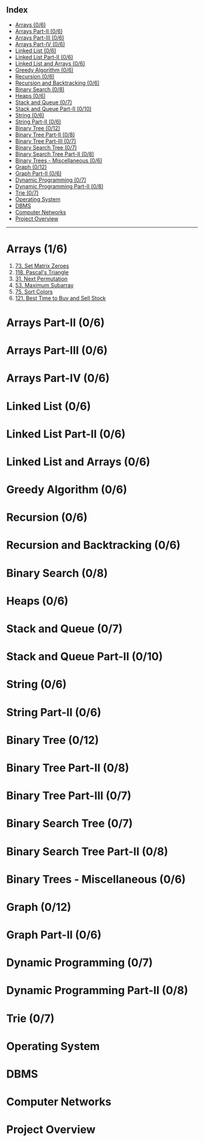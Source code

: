 ## Index

- [Arrays (0/6)](#arrays-06)
- [Arrays Part-II (0/6)](#arrays-part-ii-06)
- [Arrays Part-III (0/6)](#arrays-part-iii-06)
- [Arrays Part-IV (0/6)](#arrays-part-iv-06)
- [Linked List (0/6)](#linked-list-06)
- [Linked List Part-II (0/6)](#linked-list-part-ii-06)
- [Linked List and Arrays (0/6)](#linked-list-and-arrays-06)
- [Greedy Algorithm (0/6)](#greedy-algorithm-06)
- [Recursion (0/6)](#recursion-06)
- [Recursion and Backtracking (0/6)](#recursion-and-backtracking-06)
- [Binary Search (0/8)](#binary-search-08)
- [Heaps (0/6)](#heaps-06)
- [Stack and Queue (0/7)](#stack-and-queue-07)
- [Stack and Queue Part-II (0/10)](#stack-and-queue-part-ii-010)
- [String (0/6)](#string-06)
- [String Part-II (0/6)](#string-part-ii-06)
- [Binary Tree (0/12)](#binary-tree-012)
- [Binary Tree Part-II (0/8)](#binary-tree-part-ii-08)
- [Binary Tree Part-III (0/7)](#binary-tree-part-iii-07)
- [Binary Search Tree (0/7)](#binary-search-tree-07)
- [Binary Search Tree Part-II (0/8)](#binary-search-tree-part-ii-08)
- [Binary Trees - Miscellaneous (0/6)](#binary-trees---miscellaneous-06)
- [Graph (0/12)](#graph-012)
- [Graph Part-II (0/6)](#graph-part-ii-06)
- [Dynamic Programming (0/7)](#dynamic-programming-07)
- [Dynamic Programming Part-II (0/8)](#dynamic-programming-part-ii-08)
- [Trie (0/7)](#trie-07)
- [Operating System](#operating-system)
- [DBMS](#dbms)
- [Computer Networks](#computer-networks)
- [Project Overview](#project-overview)

---

# Arrays (1/6)
1. [73. Set Matrix Zeroes](https://leetcode.com/problems/set-matrix-zeroes/solutions/4181247/o-1-space-solution-explanation/)
2. [118. Pascal's Triangle](https://leetcode.com/problems/pascals-triangle/solutions/4181284/simple-solution-explanation/)
3. [31. Next Permutation]()
4. [53. Maximum Subarray]()
5. [75. Sort Colors]()
6. [121. Best Time to Buy and Sell Stock]()
# Arrays Part-II (0/6)

# Arrays Part-III (0/6)

# Arrays Part-IV (0/6)

# Linked List (0/6)

# Linked List Part-II (0/6)

# Linked List and Arrays (0/6)

# Greedy Algorithm (0/6)

# Recursion (0/6)

# Recursion and Backtracking (0/6)

# Binary Search (0/8)

# Heaps (0/6)

# Stack and Queue (0/7)

# Stack and Queue Part-II (0/10)

# String (0/6)

# String Part-II (0/6)

# Binary Tree (0/12)

# Binary Tree Part-II (0/8)

# Binary Tree Part-III (0/7)

# Binary Search Tree (0/7)

# Binary Search Tree Part-II (0/8)

# Binary Trees - Miscellaneous (0/6)

# Graph (0/12)

# Graph Part-II (0/6)

# Dynamic Programming (0/7)

# Dynamic Programming Part-II (0/8)

# Trie (0/7)

# Operating System

# DBMS

# Computer Networks

# Project Overview
